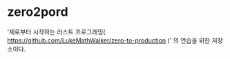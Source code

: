 # zero2pord
'제로부터 시작하는 러스트 프로그래밍( https://github.com/LukeMathWalker/zero-to-production )' 의 연습을 위한 저장소이다.

